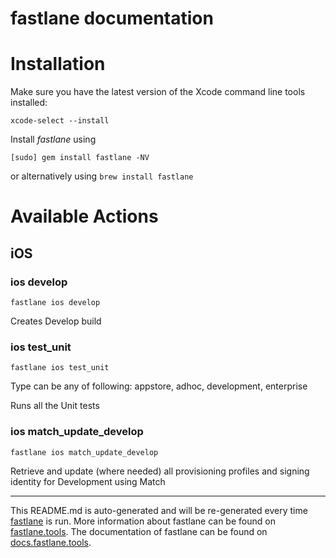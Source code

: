 fastlane documentation
================
# Installation

Make sure you have the latest version of the Xcode command line tools installed:

```
xcode-select --install
```

Install _fastlane_ using
```
[sudo] gem install fastlane -NV
```
or alternatively using `brew install fastlane`

# Available Actions
## iOS
### ios develop
```
fastlane ios develop
```
Creates Develop build
### ios test_unit
```
fastlane ios test_unit
```
Type can be any of following: appstore, adhoc, development, enterprise

Runs all the Unit tests
### ios match_update_develop
```
fastlane ios match_update_develop
```
Retrieve and update (where needed) all provisioning profiles and signing identity for Development using Match

----

This README.md is auto-generated and will be re-generated every time [fastlane](https://fastlane.tools) is run.
More information about fastlane can be found on [fastlane.tools](https://fastlane.tools).
The documentation of fastlane can be found on [docs.fastlane.tools](https://docs.fastlane.tools).
